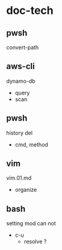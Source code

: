 
# doc-tech


## pwsh

convert-path


## aws-cli

dynamo-db
- query
- scan


## pwsh

history del
- cmd, method 


## vim

vim.01.md
- organize


## bash

setting mod can not
- c-u
  - resolve ?



